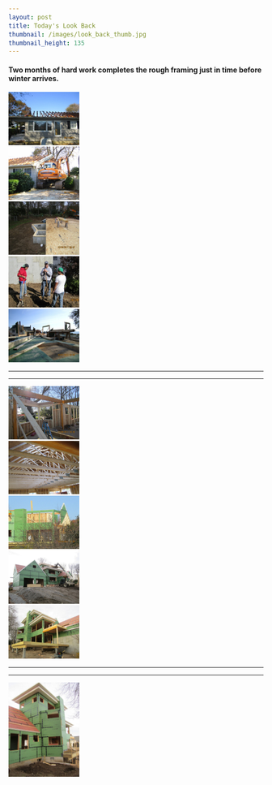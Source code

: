 ```yaml
---
layout: post
title: Today's Look Back
thumbnail: /images/look_back_thumb.jpg
thumbnail_height: 135
---
```


#### Two months of hard work completes the rough framing just in time before winter arrives.

  <div class="span-4 append-1"><a class="fancybox" data-fancybox-group="group" href="/images/portfolio/look_back/1.jpeg"><img width="140" class="top left item" src="/images/portfolio/look_back/1.jpeg"></a></div>
  <div class="span-4 append-1"><a class="fancybox" data-fancybox-group="group" href="/images/portfolio/look_back/2.jpeg"><img width="140" class="top left item" src="/images/portfolio/look_back/2.jpeg"></a></div>
  <div class="span-4 append-1"><a class="fancybox" data-fancybox-group="group" href="/images/portfolio/look_back/3.jpeg"><img width="140" class="top left item" src="/images/portfolio/look_back/3.jpeg"></a></div>
  <div class="span-4 append-1"><a class="fancybox" data-fancybox-group="group" href="/images/portfolio/look_back/4.jpeg"><img width="140" class="top left item" src="/images/portfolio/look_back/4.jpeg"></a></div>
  <div class="span-4 last"><a class="fancybox" data-fancybox-group="group" href="/images/portfolio/look_back/5.jpeg"><img width="140" class="top left item" src="/images/portfolio/look_back/5.jpeg"></a></div>

<hr class="space" />
<hr class="space" />

  <div class="span-4 append-1"><a class="fancybox" data-fancybox-group="group" href="/images/portfolio/look_back/6.jpeg"><img width="140" class="top left item" src="/images/portfolio/look_back/6.jpeg"></a></div>
  <div class="span-4 append-1"><a class="fancybox" data-fancybox-group="group" href="/images/portfolio/look_back/7.jpeg"><img width="140" class="top left item" src="/images/portfolio/look_back/7.jpeg"></a></div>
  <div class="span-4 append-1"><a class="fancybox" data-fancybox-group="group" href="/images/portfolio/look_back/8.jpeg"><img width="140" class="top left item" src="/images/portfolio/look_back/8.jpeg"></a></div>
  <div class="span-4 append-1"><a class="fancybox" data-fancybox-group="group" href="/images/portfolio/look_back/11.jpeg"><img width="140" class="top left item" src="/images/portfolio/look_back/11.jpeg"></a></div>
  <div class="span-4 last"><a class="fancybox" data-fancybox-group="group" href="/images/portfolio/look_back/10.jpeg"><img width="140" class="top left item" src="/images/portfolio/look_back/10.jpeg"></a></div>


<hr class="space" />
<hr class="space" />

  <div class="span-4 append-1"><a class="fancybox" data-fancybox-group="group" href="/images/portfolio/look_back/9.jpeg"><img width="140" class="top left item" src="/images/portfolio/look_back/9.jpeg"></a></div>
